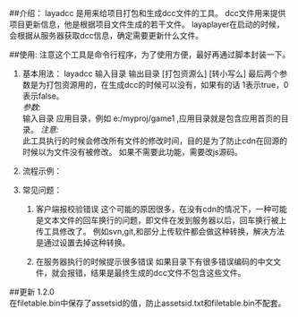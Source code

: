 
##介绍：
layadcc 是用来给项目打包和生成dcc文件的工具。
dcc文件用来提供项目更新信息，他是根据项目文件生成的若干文件。
layaplayer在启动的时候，会根据从服务器获取dcc信息，确定需要更新什么文件。

##使用:
注意这个工具是命令行程序，为了使用方便，最好再通过脚本封装一下。
1. 基本用法：
layadcc 输入目录 输出目录 [打包资源么] [转小写么] 
最后两个参数是为打包资源用的，在生成dcc的时候可以没有，如果有的话 1表示true，0表示false。  
*参数:*  
    输入目录
        应用目录，例如 e:/myproj/game1 ,应用目录就是包含应用首页的目录。
*注意:*  
    此工具执行的时候会修改所有文件的修改时间，目的是为了防止cdn在回源的时候以为文件没有被修改。
    如果不需要此功能，需要改js源码。
        
2. 流程示例：

3. 常见问题：
	1. 客户端报校验错误
		这个可能的原因很多，在没有cdn的情况下，一种可能是文本文件的回车换行的问题，即文件在发到服务器以后，回车换行被上传工具修改了。
		例如svn,git,和部分上传软件都会做这种转换，解决方法是通过设置去掉这种转换。
		
	2. 在服务器执行的时候提示很多错误
		如果目录下有很多错误编码的中文文件，就会报错，结果是最终生成的dcc文件不包含这些文件。

##更新
1.2.0  
   在filetable.bin中保存了assetsid的值，防止assetsid.txt和filetable.bin不配套。
    